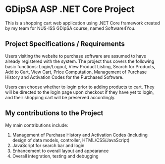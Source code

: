 # GDipSA ASP .NET Core Project
This is a shopping cart web application using .NET Core framework created by my team for NUS-ISS GDipSA course, named Software4You.

## Project Specifications / Requirements 
Users visiting the website to purchase software are assumed to have already registered with the system. The project thus covers the following basic functions: 
Login/Logout, View Product Listing, Search for Products, Add to Cart, View Cart, Price Computation, Management of Purchase History and Activation Codes for the Purchased Software.

Users can choose whether to login prior to adding products to cart. They will be directed to the login page upon checkout if they have yet to login, and their shopping cart will be preserved accordingly. 

## My contributions to the Project
My main contributions include: 
1. Management of Purchase History and Activation Codes (including design of data models, controller, HTML/CSS/JavaScript) 
2. JavaScript for search bar and login 
3. Enhancement to overall layout and appearance 
4. Overall integration, testing and debugging 
